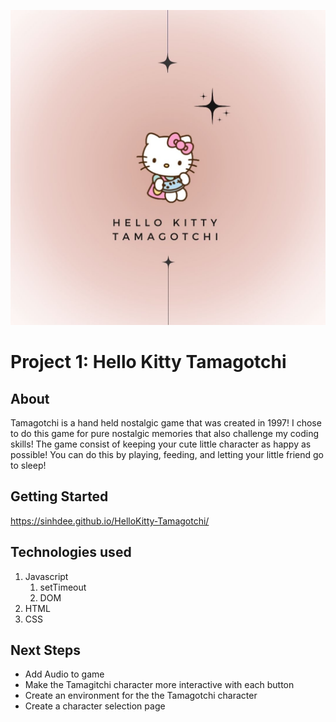 
![Hello Kitty Logo](<Hello Kitty Tamagotchi.jpg>)

# Project 1: Hello Kitty Tamagotchi

 
## About 
 Tamagotchi is a hand held nostalgic game that was created in 1997! I chose to do this game for pure nostalgic memories that also challenge my coding skills! The game consist of keeping your cute little character as happy as possible! You can do this by playing, feeding, and letting your little friend go to sleep! 


## Getting Started 

https://sinhdee.github.io/HelloKitty-Tamagotchi/

## Technologies used
1. Javascript
    1. setTimeout 
    1. DOM 
1. HTML 
1. CSS

## Next Steps
-  Add Audio to game
-  Make the Tamagitchi character more interactive with each button 
-  Create an environment for the the Tamagotchi character
-  Create a character selection page
